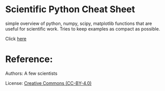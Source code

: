 # Scientific Python Cheat Sheet
simple overview of python, numpy, scipy, matplotlib functions that are useful
for scientific work. Tries to keep examples as compact as possible.

Click [here](sheet.md)

# Reference:

Authors: A few scientists

License: [Creative Commons (CC-BY-4.0)](LICENSE)
